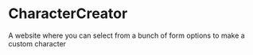 # CharacterCreator
A website where you can select from a bunch of form options to make a custom character
